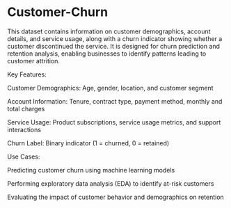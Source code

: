 # Customer-Churn
This dataset contains information on customer demographics, account details, and service usage, along with a churn indicator showing whether a customer discontinued the service. It is designed for churn prediction and retention analysis, enabling businesses to identify patterns leading to customer attrition.

Key Features:

Customer Demographics: Age, gender, location, and customer segment

Account Information: Tenure, contract type, payment method, monthly and total charges

Service Usage: Product subscriptions, service usage metrics, and support interactions

Churn Label: Binary indicator (1 = churned, 0 = retained)

Use Cases:

Predicting customer churn using machine learning models

Performing exploratory data analysis (EDA) to identify at-risk customers

Evaluating the impact of customer behavior and demographics on retention
